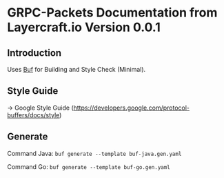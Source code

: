 # GRPC-Packets Documentation from Layercraft.io Version 0.0.1

## Introduction

Uses [Buf](https://buf.build/) for Building and Style Check (Minimal).


## Style Guide

-> Google Style Guide (https://developers.google.com/protocol-buffers/docs/style)


## Generate 

Command Java: ``buf generate --template buf-java.gen.yaml``

Command Go: ``buf generate --template buf-go.gen.yaml``